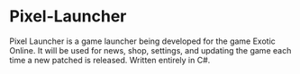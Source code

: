 # Pixel-Launcher
Pixel Launcher is a game launcher being developed for the game Exotic Online. It will be used for news, shop, settings, and updating the game each time a new patched is released. Written entirely in C#.
